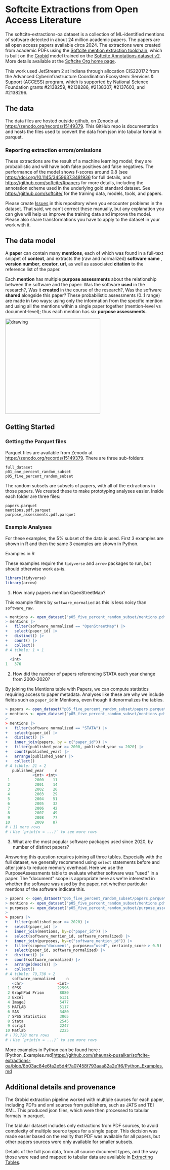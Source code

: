 # Softcite Extractions from Open Access Literature

The softcite-extractions-oa dataset is a collection of ML-identified mentions of software detected in about 24 million academic papers. The papers are all open access papers available circa 2024. The extractions were created from academic PDFs using the [Softcite mention extraction toolchain](https://github.com/softcite#mention-extraction-tool-chain), which is built on the [Grobid](https://github.com/kermitt2/grobid) model trained on the [Softcite Annotations dataset v2](https://github.com/softcite/softcite_dataset_v2).  More details available at the [Softcite Org home page](https://github.com/softcite/). 

This work used JetStream 2 at Indiana through allocation CIS220172 from the Advanced Cyberinfrastructure Coordination Ecosystem: Services & Support (ACCESS) program, which is supported by National Science Foundation grants #2138259, #2138286, #2138307, #2137603, and #2138296.

## The data

The data files are hosted outside github, on Zenodo at <https://zenodo.org/records/15149379>.  This GitHub repo is documentation and hosts the files used to convert the data from json into tabular format in parquet.

### Reporting extraction errors/omissions 

These extractions are the result of a machine learning model; they are probabilistic and will have both false positives and false negatives. The performance of the model shows f-scores around 0.8 (see <https://doi.org/10.1145/3459637.3481936> for full details, and <https://github.com/softcite/#papers> for more details, including the annotation scheme used in the underlying gold standard dataset. See <https://github.com/softcite/> for the training data, models, tools, and papers.

Please create [Issues](https://github.com/softcite/softcite-extractions-oa/issues) in this repository when you encounter problems in the dataset. That said, we can't correct these manually, but any explanation you can give will help us improve the training data and improve the model. Please also share transformations you have to apply to the dataset in your work with it.

## The data model

A __paper__ can contain many __mentions__, each of which was found in a full-text snippet of __context__, and extracts the (raw and normalized) __software name__ , __version number__, __creator__, __url__, as well as associated __citation__ to the reference list of the paper.

Each __mention__ has multiple __purpose assessments__ about the relationship between the software and the paper: Was the software __used__ in the research?, Was it __created__ in the course of the research?, Was the software __shared__ alongside this paper? These probabilistic assessments (0..1 range) are made in two ways: using only the information from the specific mention and using all the mentions within a single paper together (mention-level vs document-level); thus each mention has six __purpose assessments__.

<img src="class-diagram.png" alt="drawing" width="300"/>

## Getting Started

### Getting the Parquet files

Parquet files are available from Zenodo at <https://zenodo.org/records/15149379>.  There are three sub-folders:

```
full_dataset
p01_one_percent_random_subset
p05_five_percent_random_subset
```

The random subsets are subsets of papers, with all of the extractions in those papers. We created these to make prototyping analyses easier.  Inside each folder are three files:

```
papers.parquet
mentions.pdf.parquet
purpose_assessments.pdf.parquet
```
### Example Analyses

For these examples, the 5% subset of the data is used. First 3 examples are shown in R and then the same 3 examples are shown in Python.

Examples in R

These examples require the `tidyverse` and `arrow` packages to run, but should otherwise work as-is.

```R
library(tidyverse)
library(arrow)
```

1. How many papers mention OpenStreetMap?

This example filters by `software_normalied` as this is less noisy than `software_raw`.

```R
> mentions <- open_dataset("p05_five_percent_random_subset/mentions.pdf.parquet")
> mentions |>
+   filter(software_normalized == "OpenStreetMap") |>
+   select(paper_id) |>
+   distinct() |>
+   count() |>
+   collect()
# A tibble: 1 × 1
      n
  <int>
1   376
```


2. How did the number of papers referencing STATA each year change from 2000-2020?

By joining the Mentions table with Papers, we can compute statistics requiring access to paper metadata. Analyses like these are why we include fields such as `paper_id` in Mentions, even though it denormalizes the tables.

```R
> papers <- open_dataset("p05_five_percent_random_subset/papers.parquet")
> mentions <- open_dataset("p05_five_percent_random_subset/mentions.pdf.parquet")
> 
> mentions |>
+   filter(software_normalized == "STATA") |>
+   select(paper_id) |>
+   distinct() |>
+   inner_join(papers, by = c("paper_id")) |>
+   filter(published_year >= 2000, published_year <= 2020) |>
+   count(published_year) |>
+   arrange(published_year) |>
+   collect()
# A tibble: 21 × 2
   published_year     n
            <int> <int>
 1           2000    11
 2           2001    14
 3           2002    20
 4           2003    29
 5           2004    51
 6           2005    32
 7           2006    42
 8           2007    49
 9           2008    77
10           2009    87
# ℹ 11 more rows
# ℹ Use `print(n = ...)` to see more rows
```

3. What are the most popular software packages used since 2020, by number of distinct papers?

Answering this question requires joining all three tables.
Especially with the full dataset, we generally recommend using `select` statements before and after joins to reduce memory overhead.
Here we use the PurposeAssessments table to evaluate whether software was "used" in a paper.
The "document" scope is appropriate here as we're interested in whether the software was used by the paper, not whether particular mentions of the software indicate this.

```R
> papers <- open_dataset("p05_five_percent_random_subset/papers.parquet")
> mentions <- open_dataset("p05_five_percent_random_subset/mentions.pdf.parquet")
> purposes <- open_dataset("p05_five_percent_random_subset/purpose_assessments.pdf.parquet")
> 
> papers |>
+   filter(published_year >= 2020) |>
+   select(paper_id) |>
+   inner_join(mentions, by=c("paper_id")) |>
+   select(software_mention_id, software_normalized) |>
+   inner_join(purposes, by=c("software_mention_id")) |>
+   filter(scope=="document", purpose=="used", certainty_score > 0.5) |>
+   select(paper_id, software_normalized) |>
+   distinct() |>
+   count(software_normalized) |>
+   arrange(desc(n)) |>
+   collect()
# A tibble: 79,730 × 2
   software_normalized     n
   <chr>               <int>
 1 SPSS                22596
 2 GraphPad Prism       8080
 3 Excel                6131
 4 ImageJ               5477
 5 MATLAB               5117
 6 SAS                  3480
 7 SPSS Statistics      3065
 8 Stata                2545
 9 script               2247
10 Matlab               2225
# ℹ 79,720 more rows
# ℹ Use `print(n = ...)` to see more rows
```

More examples in Python can be found here : [Python_Examples.md]https://github.com/shaunak-pusalkar/softcite-extractions-oa/blob/8b03ac84e6fa2e5d4f7a07458f793aaa82a2e1f6/Python_Examples.md

## Additional details and provenance

The Grobid extraction pipeline worked with multiple sources for each paper, including PDFs and xml sources from publishers, such as JATS and TEI XML.  This produced json files, which were then processed to tabular formats in parquet. 

The tablular dataset includes only extractions from PDF sources, to avoid complexity of multiple source types for a single paper. This decision was made easier based on the reality that PDF was available for all papers, but other papers sources were only available for smaller subsets.  

Details of the full json data, from all source document types, and the way those were read and mapped to tabular data are available in [Extracting Tables](EXTRACTING_TABLES.md).
